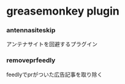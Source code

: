 greasemonkey plugin
============

### antennasiteskip
アンテナサイトを回避するプラグイン  

### removeprfeedly
feedlyでprがついた広告記事を取り除く
